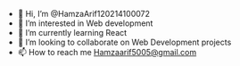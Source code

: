 - 👋 Hi, I’m @HamzaArif120214100072
- 👀 I’m interested in Web development
- 🌱 I’m currently learning React
- 💞️ I’m looking to collaborate on Web Development projects
- 📫 How to reach me Hamzaarif5005@gmail.com

<!---
HamzaArif120214100072/HamzaArif120214100072 is a ✨ special ✨ repository because its `README.md` (this file) appears on your GitHub profile.
You can click the Preview link to take a look at your changes.
--->
